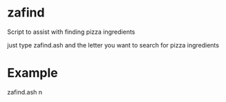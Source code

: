 # zafind
Script to assist with finding pizza ingredients

just type zafind.ash and the letter you want to search for pizza ingredients

# Example
zafind.ash n
